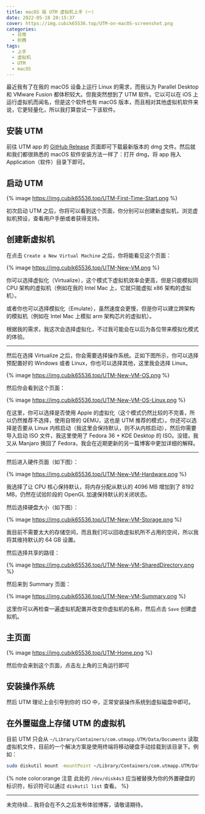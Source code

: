 ```yaml
---
title: macOS 版 UTM 虚拟机上手（一）
date: 2022-05-18 20:15:37
cover: https://img.cubik65536.top/UTM-on-macOS-screenshot.png
categories:
  - 日常
  - 折腾
tags:
  - 上手
  - 虚拟机
  - UTM
  - macOS
---
```


最近我有了在我的 macOS 设备上运行 Linux 的需求，而我认为 Parallel Desktop 和 VMware Fusion 都体积较大。但我突然想到了 UTM 软件。它以可以在 iOS 上运行虚拟机而闻名，但是这个软件也有 macOS 版本，而且相对其他虚拟机软件来说，它更轻量化，所以我打算尝试一下该软件。

<!-- more -->

## 安装 UTM

前往 UTM app 的 [GitHub Release](https://github.com/utmapp/UTM/releases) 页面即可下载最新版本的 dmg 文件。然后就和我们都很熟悉的 macOS 软件安装方法一样了：打开 dmg，将 app 拖入 Application（软件）目录下即可。

## 启动 UTM

{% image https://img.cubik65536.top/UTM-First-Time-Start.png %}

初次启动 UTM 之后，你将可以看到这个页面，你分别可以创建新虚拟机，浏览虚拟机预设，查看用户手册或者获得支持。

## 创建新虚拟机

在点击 `Create a New Virtual Machine` 之后，你将能看见这个页面：

{% image https://img.cubik65536.top/UTM-New-VM.png %}

你可以选择虚拟化（Virtualize），这个模式下虚拟机效率会更高，但是只能模拟同 CPU 架构的虚拟机（例如在我的 Intel Mac 上，它就只能虚拟 x86 架构的虚拟机）。

或者你也可以选择模拟化（Emulate），虽然速度会更慢，但是你可以建立跨架构的模拟机（例如在 Intel Mac 上模拟 arm 架构芯片的虚拟机）。

根据我的需求，我这次会选择虚拟化，不过我可能会在以后为各位带来模拟化模式的体验。

------

然后在选择 Virtualize 之后，你会需要选择操作系统。正如下图所示，你可以选择预配置好的 Windows 或者 Linux，你也可以选择其他，这里我会选择 Linux。

{% image https://img.cubik65536.top/UTM-New-VM-OS.png %}

然后你会看到这个页面：
  
{% image https://img.cubik65536.top/UTM-New-VM-OS-Linux.png %}

在这里，你可以选择是否使用 Apple 的虚拟化（这个模式仍然比较的不完善，所以仍然推荐不选择，使用自带的 QEMU，这也是 UTM 推荐的模式）。你还可以选择是否要从 Linux 内核启动（我这里会保持默认，则不从内核启动），然后你需要导入启动 ISO 文件，我这里使用了 Fedora 36 + KDE Desktop 的 ISO。没错，我又从 Manjaro 换回了 Fedora，我会在近期更新的另一篇博客中更加详细的解释。

------

然后进入硬件页面（如下图）：
  
{% image https://img.cubik65536.top/UTM-New-VM-Hardware.png %}

我选择了让 CPU 核心保持默认，将内存分配从默认的 4096 MB 增加到了 8192 MB，仍然在试验阶段的 OpenGL 加速保持默认的关闭状态。

然后选择硬盘大小（如下图）：
  
{% image https://img.cubik65536.top/UTM-New-VM-Storage.png %}

我目前不需要太大的存储空间，而且我们可以回收虚拟机所不占用的空间，所以我将其维持默认的 64 GB 设置。

然后选择共享的路径：

{% image https://img.cubik65536.top/UTM-New-VM-SharedDirectory.png %}

然后来到 Summary 页面：

{% image https://img.cubik65536.top/UTM-New-VM-Summary.png %}

这里你可以再检查一遍虚拟机配置并改变你虚拟机的名称，然后点击 `Save` 创建虚拟机。

## 主页面

{% image https://img.cubik65536.top/UTM-Home.png %}

然后你会来到这个页面，点击左上角的三角运行即可

## 安装操作系统

然后 UTM 理论上会引导到你的 ISO 中，正常安装操作系统到虚拟磁盘中即可。

## 在外置磁盘上存储 UTM 的虚拟机

目前 UTM 只会从 `~/Library/Containers/com.utmapp.UTM/Data/Documents` 读取虚拟机文件，目前的一个解决方案是使用终端将移动硬盘手动挂载到该目录下。例如：

``` bash
sudo diskutil mount -mountPoint ~/Library/Containers/com.utmapp.UTM/Data/Documents /dev/disk4s3
```

{% note color:orange 注意 此处的 `/dev/disk4s3` 应当被替换为你的外置硬盘的标识符，标识符可以通过 `diskutil list` 查看。 %}

------

未完待续... 我将会在不久之后发布体验博客，请敬请期待。
